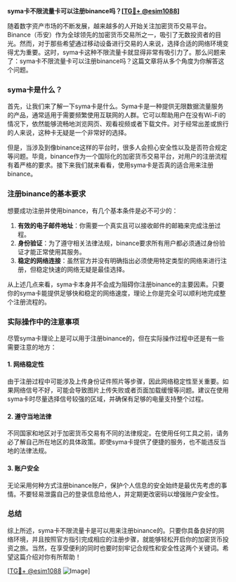 **syma卡不限流量卡可以注册binance吗？[[TG💪+ @esim1088](https://t.me/s/esim1088)]**

随着数字资产市场的不断发展，越来越多的人开始关注加密货币交易平台。Binance（币安）作为全球领先的加密货币交易所之一，吸引了无数投资者的目光。然而，对于那些希望通过移动设备进行交易的人来说，选择合适的网络环境变得尤为重要。这时，syma卡这种不限流量卡就显得非常有吸引力了。那么问题来了：syma卡不限流量卡可以注册binance吗？这篇文章将从多个角度为你解答这个问题。

### syma卡是什么？

首先，让我们来了解一下syma卡是什么。Syma卡是一种提供无限数据流量服务的产品，通常适用于需要频繁使用互联网的人群。它可以帮助用户在没有Wi-Fi的情况下，依然能够流畅地浏览网页、观看视频或者下载文件。对于经常出差或旅行的人来说，这种卡无疑是一个非常好的选择。

但是，当涉及到像binance这样的平台时，很多人会担心安全性以及是否符合规定等问题。毕竟，binance作为一个国际化的加密货币交易平台，对用户的注册流程有着严格的要求。接下来我们就来看看，使用syma卡是否真的适合用来注册binance。

### 注册binance的基本要求

想要成功注册并使用binance，有几个基本条件是必不可少的：

1. **有效的电子邮件地址**：你需要一个真实且可以接收邮件的邮箱来完成注册过程。
2. **身份验证**：为了遵守相关法律法规，binance要求所有用户都必须通过身份验证才能正常使用其服务。
3. **稳定的网络连接**：虽然官方并没有明确指出必须使用特定类型的网络来进行注册，但稳定快速的网络无疑是最佳选择。

从上述几点来看，syma卡本身并不会成为阻碍你注册binance的主要因素。只要你的syma卡能提供足够快和稳定的网络速度，理论上你是完全可以顺利地完成整个注册流程的。

### 实际操作中的注意事项

尽管syma卡理论上是可以用于注册binance的，但在实际操作过程中还是有一些需要注意的地方：

#### 1. 网络稳定性
由于注册过程中可能涉及上传身份证件照片等步骤，因此网络稳定性至关重要。如果网络信号不好，可能会导致图片上传失败或者页面加载缓慢等问题。建议在使用syma卡时尽量选择信号较强的区域，并确保有足够的电量支持整个过程。

#### 2. 遵守当地法律
不同国家和地区对于加密货币交易有不同的法律规定。在使用任何工具之前，请务必了解自己所在地区的具体政策。即使syma卡提供了便捷的服务，也不能违反当地的法律法规。

#### 3. 账户安全
无论采用何种方式注册binance账户，保护个人信息的安全始终是最优先考虑的事情。不要轻易泄露自己的登录信息给他人，并定期更改密码以增强账户安全性。

### 总结

综上所述，syma卡不限流量卡是可以用来注册binance的。只要你具备良好的网络环境，并且按照官方指引完成相应的注册步骤，就能够轻松开启你的加密货币投资之旅。当然，在享受便利的同时也要时刻牢记合规性和安全性这两个关键词。希望这篇介绍对你有所帮助！

[[TG💪+ @esim1088](https://t.me/s/esim1088) ![Image](https://i.postimg.cc/4NQfJmqS/Snipaste-2025-05-13-00-14-12.png)]